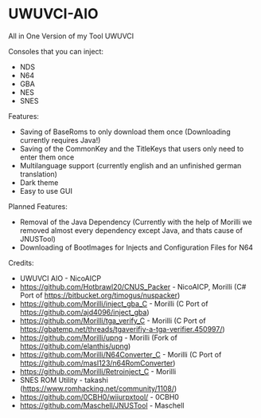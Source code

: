 # UWUVCI-AIO

All in One Version of my Tool UWUVCI

Consoles that you can inject:
* NDS
* N64
* GBA
* NES
* SNES

Features:
* Saving of BaseRoms to only download them once (Downloading currently requires Java!)
* Saving of the CommonKey and the TitleKeys that users only need to enter them once
* Multilanguage support (currently english and an unfinished german translation)
* Dark theme
* Easy to use GUI

Planned Features:
* Removal of the Java Dependency (Currently with the help of Morilli we removed almost every dependency except Java, and thats cause of JNUSTool)
* Downloading of BootImages for Injects and Configuration Files for N64


Credits:

* UWUVCI AIO - NicoAICP
* https://github.com/Hotbrawl20/CNUS_Packer - NicoAICP, Morilli (C# Port of https://bitbucket.org/timogus/nuspacker)
* https://github.com/Morilli/inject_gba_C - Morilli (C Port of https://github.com/ajd4096/inject_gba)
* https://github.com/Morilli/tga_verify_C - Morilli (C Port of https://gbatemp.net/threads/tgaverifiy-a-tga-verifier.450997/)
* https://github.com/Morilli/upng - Morilli (Fork of https://github.com/elanthis/upng)
* https://github.com/Morilli/N64Converter_C - Morilli (C Port of https://github.com/masl123/n64RomConverter)
* https://github.com/Morilli/Retroinject_C - Morilli
* SNES ROM Utility - takashi (https://www.romhacking.net/community/1108/)
* https://github.com/0CBH0/wiiurpxtool/ - 0CBH0
* https://github.com/Maschell/JNUSTool - Maschell
